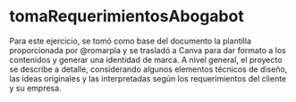 # tomaRequerimientosAbogabot

Para este ejercicio, se tomó como base del documento la plantilla proporcionada por @romarpla y se trasladó a Canva para
dar formato a los contenidos y generar una identidad de marca. A nivel general, el proyecto se describe a detalle,
considerando algunos elementos técnicos de diseño, las ideas originales y las interpretadas según los requerimientos
del cliente y su empresa.
